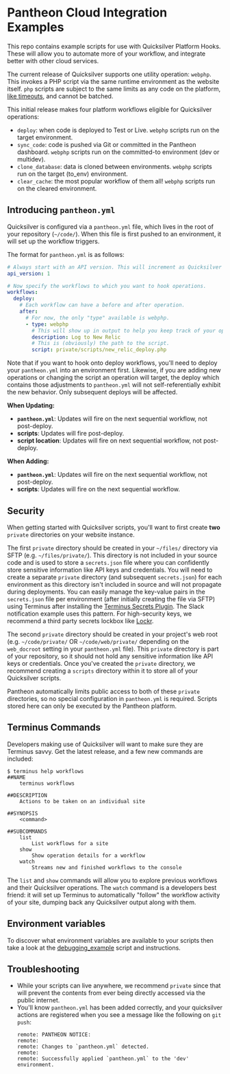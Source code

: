 # Pantheon Cloud Integration Examples
This repo contains example scripts for use with Quicksilver Platform Hooks. These will allow you to automate more of your workflow, and integrate better with other cloud services.

The current release of Quicksilver supports one utility operation: `webphp`. This invokes a PHP script via the same runtime environment as the website itself. `php` scripts are subject to the same limits as any code on the platform, [like timeouts](https://pantheon.io/docs/articles/sites/timeouts/#timeouts-that-aren't-configurable), and cannot be batched.

This initial release makes four platform workflows eligible for Quicksilver operations:

- `deploy`: when code is deployed to Test or Live. `webphp` scripts run on the target environment.
- `sync_code`: code is pushed via Git or committed in the Pantheon dashboard. `webphp` scripts run on the committed-to environment (dev or multidev).
- `clone_database`: data is cloned between environments. `webphp` scripts run on the target (to_env) environment.
- `clear_cache`: the most popular workflow of them all! `webphp` scripts run on the cleared environment.

## Introducing `pantheon.yml` ##

Quicksilver is configured via a `pantheon.yml` file, which lives in the root of your repository (`~/code/`). When this file is first pushed to an environment, it will set up the workflow triggers.

The format for `pantheon.yml` is as follows:

```yaml
# Always start with an API version. This will increment as Quicksilver evolves.
api_version: 1

# Now specify the workflows to which you want to hook operations.
workflows:
  deploy:
    # Each workflow can have a before and after operation.
    after:
      # For now, the only "type" available is webphp.
      - type: webphp
        # This will show up in output to help you keep track of your operations.
        description: Log to New Relic
        # This is (obviously) the path to the script.
        script: private/scripts/new_relic_deploy.php
```

Note that if you want to hook onto deploy workflows, you'll need to deploy your `pantheon.yml` into an environment first. Likewise, if you are adding new operations or changing the script an operation will target, the deploy which contains those adjustments to `pantheon.yml` will not self-referentially exhibit the new behavior. Only subsequent deploys will be affected.

**When Updating:**
- **`pantheon.yml`**: Updates will fire on the next sequential workflow, not post-deploy.
- **scripts**:  Updates will fire post-deploy.
- **script location**: Updates will fire on next sequential workflow, not post-deploy.

**When Adding:**
- **`pantheon.yml`**: Updates will fire on the next sequential workflow, not post-deploy.
- **scripts**: Updates will fire on the next sequential workflow.

## Security ##

When getting started with Quicksilver scripts, you'll want to first create **two** `private` directories on your website instance.

The first `private` directory should be created in your `~/files/` directory via SFTP (e.g. `~/files/private/`). This directory is not included in your source code and is used to store a `secrets.json` file where you can confidently store sensitive information like API keys and credentials. You will need to create a separate `private` directory (and subsequent `secrets.json`) for each environment as this directory isn't included in source and will not propagate during deployments. You can easily manage the key-value pairs in the `secrets.json` file per environment (after initially creating the file via SFTP) using Terminus after installing the [Terminus Secrets Plugin](https://github.com/pantheon-systems/terminus-secrets-plugin). The Slack notification example uses this pattern. For high-security keys, we recommend a third party secrets lockbox like [Lockr](https://lockr.io).

The second `private` directory should be created in your project's web root (e.g. `~/code/private/` OR `~/code/web/private/` depending on the `web_docroot` setting in your `pantheon.yml` file). This `private` directory is part of your repository, so it should not hold any sensitive information like API keys or credentials. Once you've created the `private` directory, we recommend creating a `scripts` directory within it to store all of your Quicksilver scripts.

Pantheon automatically limits public access to both of these `private` directories, so no special configuration in `pantheon.yml` is required. Scripts stored here can only be executed by the Pantheon platform.

## Terminus Commands ##

Developers making use of Quicksilver will want to make sure they are Terminus savvy. Get the latest release, and a few new commands are included:

```shell
$ terminus help workflows
##NAME
    terminus workflows

##DESCRIPTION
    Actions to be taken on an individual site

##SYNOPSIS
    <command>

##SUBCOMMANDS
    list
        List workflows for a site
    show
        Show operation details for a workflow
    watch
        Streams new and finished workflows to the console
```

The `list` and `show` commands will allow you to explore previous workflows and their Quicksilver operations. The `watch` command is a developers best friend: it will set up Terminus to automatically "follow" the workflow activity of your site, dumping back any Quicksilver output along with them.

## Environment variables ##

To discover what environment variables are available to your scripts then take a look at the [debugging_example](debugging_example) script and instructions.

## Troubleshooting ##

- While your scripts can live anywhere, we recommend `private` since that will prevent the contents from ever being directly accessed via the public internet.
- You'll know `pantheon.yml` has been added correctly, and your quicksilver actions are registered when you see a message like the following on `git push`:
  ```
  remote: PANTHEON NOTICE:
  remote:
  remote: Changes to `pantheon.yml` detected.
  remote:
  remote: Successfully applied `pantheon.yml` to the 'dev' environment.
  ```
